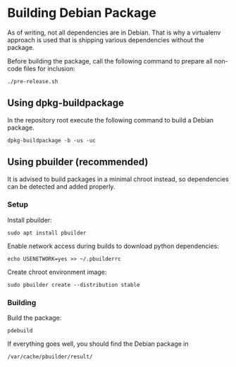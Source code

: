 # Building Debian Package

As of writing, not all dependencies are in Debian.
That is why a virtualenv approach is used that is shipping various dependencies without the package.

Before building the package, call the following command to prepare all non-code files for inclusion:

    ./pre-release.sh

## Using dpkg-buildpackage

In the repository root execute the following command to build a Debian package.

    dpkg-buildpackage -b -us -uc

## Using pbuilder (recommended)

It is advised to build packages in a minimal chroot instead,
so dependencies can be detected and added properly.

### Setup

Install pbuilder:

    sudo apt install pbuilder

Enable network access during builds to download python dependencies:

    echo USENETWORK=yes >> ~/.pbuilderrc

Create chroot environment image:

    sudo pbuilder create --distribution stable

### Building

Build the package:

    pdebuild

If everything goes well, you should find the Debian package in

    /var/cache/pbuilder/result/

